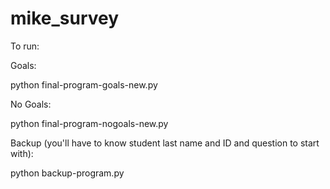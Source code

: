 mike_survey
===========

To run:

Goals:

python final-program-goals-new.py

No Goals:

python final-program-nogoals-new.py

Backup (you'll have to know student last name and ID and question to start with):

python backup-program.py
